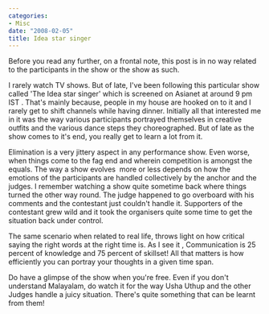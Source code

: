 ```yaml
---
categories:
- Misc
date: "2008-02-05"
title: Idea star singer
---
```


Before you read any further, on a frontal note, this post is in no way related to the participants in the show or the show as such.

I rarely watch TV shows. But of late, I've been following this particular show called 'The Idea star singer' which is screened on Asianet at around 9 pm IST . That's mainly because, people in my house are hooked on to it and I rarely get to shift channels while having dinner. Initially all that interested me in it was the way various participants portrayed themselves in creative outfits and the various dance steps they choreographed. But of late as the show comes to it's end, you really get to learn a lot from it.

Elimination is a very jittery aspect in any performance show. Even worse, when things come to the fag end and wherein competition is amongst the equals. The way a show evolves  more or less depends on how the emotions of the participants are handled collectively by the anchor and the judges. I remember watching a show quite sometime back where things turned the other way round. The judge happened to go overboard with his comments and the contestant just couldn't handle it. Supporters of the contestant grew wild and it took the organisers quite some time to get the situation back under control.

The same scenario when related to real life, throws light on how critical saying the right words at the right time is. As I see it , Communication is 25 percent of knowledge and 75 percent of skillset! All that matters is how efficiently you can portray your thoughts in a given time span.

Do have a glimpse of the show when you're free. Even if you don't understand Malayalam, do watch it for the way Usha Uthup and the other Judges handle a juicy situation. There's quite something that can be learnt from them!
